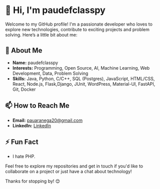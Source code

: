 # 👋 Hi, I'm paudefclasspy

Welcome to my GitHub profile! I'm a passionate developer who loves to explore new technologies, contribute to exciting projects and problem solving. Here’s a little bit about me:

## 🚀 About Me
- **Name:** paudefclasspy
- **Interests:** Programming, Open Source, AI, Machine Learning, Web Development, Data, Problem Solving
- **Skills:** Java, Python, C/C++, SQL (Postgres), JavaScript, HTML/CSS, React, Node.js, Flask,Django, JUnit, WordPress, Material-UI, FastAPI, Git, Docker

## 📫 How to Reach Me
- **Email:** pauaranega20@gmail.com
- **LinkedIn:** [LinkedIn]([link-to-linkedin](https://www.linkedin.com/in/pauaranegabellido/))

## ⚡ Fun Fact
- I hate PHP.

Feel free to explore my repositories and get in touch if you'd like to collaborate on a project or just have a chat about technology!

Thanks for stopping by! 😊
